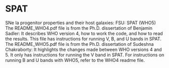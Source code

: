 # SPAT
SNe Ia progenitor properties and their host galaxies: FSU: SPAT (WHO5)
The README_WHO4.pdf file is from the Ph.D. dissertation of Benjamin Sadler: 
It describes WHO version 4, how to work the code, and how to read the results.
This file has instructions for running V, B, and U bands in SPAT.
The README_WHO5.pdf file is from the Ph.D. dissertation of Sudeshna Chakraborty:
It highlights the changes made between WHO versions 4 and 5.
It only has instructions for running the V band in SPAT.
For instructions on running B and U bands with WHO5, refer to the WHO4 readme file.
